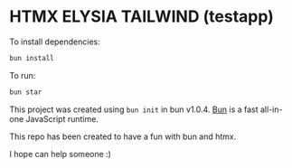 # HTMX ELYSIA TAILWIND (testapp)

To install dependencies:

```bash
bun install
```

To run:

```bash
bun star
```

This project was created using `bun init` in bun v1.0.4. [Bun](https://bun.sh) is a fast all-in-one JavaScript runtime.

This repo has been created to have a fun with bun and htmx.

I hope can help someone :)
